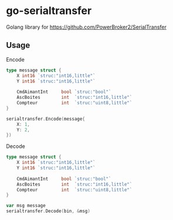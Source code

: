 # go-serialtransfer 

Golang library for https://github.com/PowerBroker2/SerialTransfer

## Usage

Encode

```go
type message struct {
    X int16 `struc:"int16,little"`
    Y int16 `struc:"int16,little"`
	
    CmdAimantInt     bool `struc:"bool"`
    AscBoites        int  `struc:"int16,little"`
    Compteur         int  `struc:"uint8,little"`
}

serialtransfer.Encode(message{
    X: 1,
    Y: 2,
})
```

Decode

```go
type message struct {
    X int16 `struc:"int16,little"`
    Y int16 `struc:"int16,little"`
	
    CmdAimantInt     bool `struc:"bool"`
    AscBoites        int  `struc:"int16,little"`
    Compteur         int  `struc:"uint8,little"`
}

var msg message
serialtransfer.Decode(bin, &msg)
```